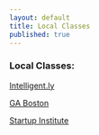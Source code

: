 ```yaml
---
layout: default
title: Local Classes
published: true
---
```


### Local Classes:

[Intelligent.ly](http://www.intelligent.ly/learn)

[GA Boston](https://generalassemb.ly/boston)

[Startup Institute](http://startupinstitute.com/boston)